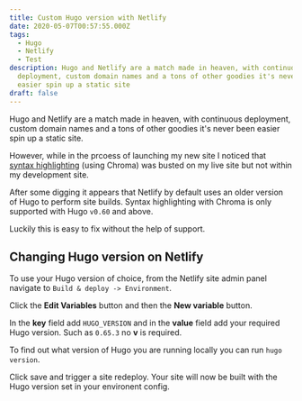 ```yaml
---
title: Custom Hugo version with Netlify
date: 2020-05-07T00:57:55.000Z
tags:
  - Hugo
  - Netlify
  - Test
description: Hugo and Netlify are a match made in heaven, with continuous
  deployment, custom domain names and a tons of other goodies it's never been
  easier spin up a static site
draft: false
---
```

Hugo and Netlify are a match made in heaven, with continuous deployment, custom domain names and a tons of other goodies it's never been easier spin up a static site.

However, while in the prcoess of launching my new site I noticed that [syntax highlighting](https://gohugo.io/content-management/syntax-highlighting/) (using Chroma) was busted on my live site but not within my development site.

After some digging it appears that Netlify by default uses an older version of Hugo to perform site builds. Syntax highlighting with Chroma is only supported with Hugo `v0.60` and above.

Luckily this is easy to fix without the help of support.

## Changing Hugo version on Netlify

To use your Hugo version of choice, from the Netlify site admin panel navigate to `Build & deploy -> Environment`.

Click the **Edit Variables** button and then the **New variable** button.

In the **key** field add `HUGO_VERSION` and in the **value** field add your required Hugo version. Such as `0.65.3` no **v** is required.

To find out what version of Hugo you are running locally you can run `hugo version`.

Click save and trigger a site redeploy. Your site will now be built with the Hugo version set in your environent config.